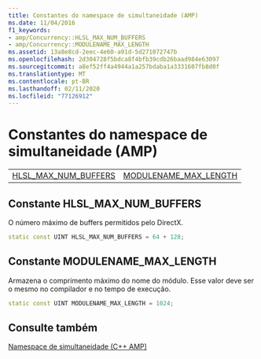 ```yaml
---
title: Constantes do namespace de simultaneidade (AMP)
ms.date: 11/04/2016
f1_keywords:
- amp/Concurrency::HLSL_MAX_NUM_BUFFERS
- amp/Concurrency::MODULENAME_MAX_LENGTH
ms.assetid: 13a8e8cd-2eec-4e60-a91d-5d271072747b
ms.openlocfilehash: 2d304728f5bdca8f4bfb39cdb26baad984e63097
ms.sourcegitcommit: a8ef52ff4a4944a1a257bdaba1a3331607fb8d0f
ms.translationtype: MT
ms.contentlocale: pt-BR
ms.lasthandoff: 02/11/2020
ms.locfileid: "77126912"
---
```

# <a name="concurrency-namespace-constants-amp"></a>Constantes do namespace de simultaneidade (AMP)

|||
|-|-|
|[HLSL_MAX_NUM_BUFFERS](#hlsl_max_num_buffers)|[MODULENAME_MAX_LENGTH](#modulename_max_length)|

## <a name="hlsl_max_num_buffers"></a>Constante HLSL_MAX_NUM_BUFFERS

O número máximo de buffers permitidos pelo DirectX.

```cpp
static const UINT HLSL_MAX_NUM_BUFFERS = 64 + 128;
```

## <a name="modulename_max_length"></a>Constante MODULENAME_MAX_LENGTH

Armazena o comprimento máximo do nome do módulo. Esse valor deve ser o mesmo no compilador e no tempo de execução.

```cpp
static const UINT MODULENAME_MAX_LENGTH = 1024;
```

## <a name="see-also"></a>Consulte também

[Namespace de simultaneidade (C++ AMP)](concurrency-namespace-cpp-amp.md)
